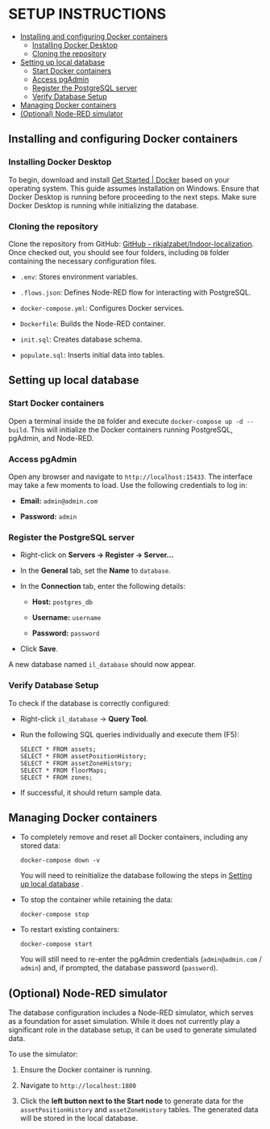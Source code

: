 # SETUP INSTRUCTIONS

- [Installing and configuring Docker containers](#installing-and-configuring-docker-containers)
  - [Installing Docker Desktop](#installing-docker-desktop)
  - [Cloning the repository](#cloning-the-repository)
- [Setting up local database](#setting-up-local-database)
  - [Start Docker containers](#start-docker-containers)
  - [Access pgAdmin](#access-pgadmin)
  - [Register the PostgreSQL server](#register-the-postgresql-server)
  - [Verify Database Setup](#verify-database-setup)
- [Managing Docker containers](#managing-docker-containers)
- [(Optional) Node-RED simulator](#optional-node-red-simulator)


## Installing and configuring Docker containers

### Installing Docker Desktop

To begin, download and install [Get Started | Docker](https://www.docker.com/get-started/) based on your operating system. This guide assumes installation on Windows. Ensure that Docker Desktop is running before proceeding to the next steps. Make sure Docker Desktop is running while initializing the database.



### Cloning the repository

Clone the repository from GitHub: [GitHub - rikjalzabet/Indoor-localization](https://github.com/rikjalzabet/Indoor-localization). Once checked out, you should see four folders, including `DB` folder containing the necessary configuration files.

- `.env`: Stores environment variables.
    
- `.flows.json`: Defines Node-RED flow for interacting with PostgreSQL.
    
- `docker-compose.yml`: Configures Docker services.
    
- `Dockerfile`: Builds the Node-RED container.
    
- `init.sql`: Creates database schema.
    
- `populate.sql`: Inserts initial data into tables.
    

## Setting up local database

### Start Docker containers

Open a terminal inside the `DB` folder and execute `docker-compose up -d --build`. This will initialize the Docker containers running PostgreSQL, pgAdmin, and Node-RED.


### Access pgAdmin

Open any browser and navigate to `http://localhost:15433`. The interface may take a few moments to load. Use the following credentials to log in:

- **Email:** `admin@admin.com`
    
- **Password:** `admin`
    

### Register the PostgreSQL server

- Right-click on **Servers → Register → Server...**
    
- In the **General** tab, set the **Name** to `database`.

- In the **Connection** tab, enter the following details:
    
    - **Host:** `postgres_db`
        
    - **Username:** `username`
        
    - **Password:** `password`
        
- Click **Save**.
    
A new database named `il_database` should now appear.



### Verify Database Setup

To check if the database is correctly configured:

- Right-click `il_database` → **Query Tool**.
    
- Run the following SQL queries individually and execute them (F5):
        
    ```
    SELECT * FROM assets;
    SELECT * FROM assetPositionHistory;
    SELECT * FROM assetZoneHistory;
    SELECT * FROM floorMaps;
    SELECT * FROM zones;
    ```
        
- If successful, it should return sample data.

    
## Managing Docker containers

- To completely remove and reset all Docker containers, including any stored data:
    
     ```docker-compose down -v ```
    
    You will need to reinitialize the database following the steps in [Setting up local database](#setting-up-local-database) .
    
- To stop the container while retaining the data:
    
     ```docker-compose stop ```
    
- To restart existing containers:
    
     ```docker-compose start ```
    
    You will still need to re-enter the pgAdmin credentials (`admin@admin.com` / `admin`) and, if prompted, the database password (`password`).
    

## (Optional) Node-RED simulator

The database configuration includes a Node-RED simulator, which serves as a foundation for asset simulation. While it does not currently play a significant role in the database setup, it can be used to generate simulated data.

To use the simulator:

1. Ensure the Docker container is running. 

2. Navigate to `http://localhost:1880`

3. Click the **left button next to the Start node** to generate data for the `assetPositionHistory` and `assetZoneHistory` tables. The generated data will be stored in the local database.
